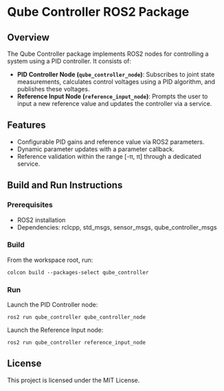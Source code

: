 # Qube Controller ROS2 Package

## Overview
The Qube Controller package implements ROS2 nodes for controlling a system using a PID controller. It consists of:
- **PID Controller Node (`qube_controller_node`)**: Subscribes to joint state measurements, calculates control voltages using a PID algorithm, and publishes these voltages.
- **Reference Input Node (`reference_input_node`)**: Prompts the user to input a new reference value and updates the controller via a service.

## Features
- Configurable PID gains and reference value via ROS2 parameters.
- Dynamic parameter updates with a parameter callback.
- Reference validation within the range [-π, π] through a dedicated service.

## Build and Run Instructions

### Prerequisites
- ROS2 installation
- Dependencies: rclcpp, std_msgs, sensor_msgs, qube_controller_msgs

### Build
From the workspace root, run:
```
colcon build --packages-select qube_controller
```

### Run
Launch the PID Controller node:
```
ros2 run qube_controller qube_controller_node
```
Launch the Reference Input node:
```
ros2 run qube_controller reference_input_node
```

## License

This project is licensed under the MIT License.

